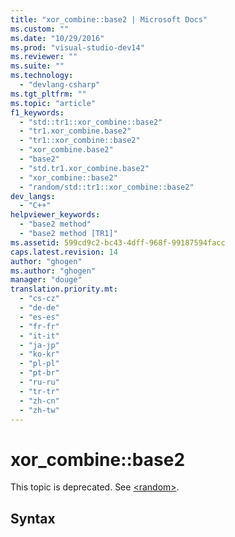 ```yaml
---
title: "xor_combine::base2 | Microsoft Docs"
ms.custom: ""
ms.date: "10/29/2016"
ms.prod: "visual-studio-dev14"
ms.reviewer: ""
ms.suite: ""
ms.technology: 
  - "devlang-csharp"
ms.tgt_pltfrm: ""
ms.topic: "article"
f1_keywords: 
  - "std::tr1::xor_combine::base2"
  - "tr1.xor_combine.base2"
  - "tr1::xor_combine::base2"
  - "xor_combine.base2"
  - "base2"
  - "std.tr1.xor_combine.base2"
  - "xor_combine::base2"
  - "random/std::tr1::xor_combine::base2"
dev_langs: 
  - "C++"
helpviewer_keywords: 
  - "base2 method"
  - "base2 method [TR1]"
ms.assetid: 599cd9c2-bc43-4dff-968f-99187594facc
caps.latest.revision: 14
author: "ghogen"
ms.author: "ghogen"
manager: "douge"
translation.priority.mt: 
  - "cs-cz"
  - "de-de"
  - "es-es"
  - "fr-fr"
  - "it-it"
  - "ja-jp"
  - "ko-kr"
  - "pl-pl"
  - "pt-br"
  - "ru-ru"
  - "tr-tr"
  - "zh-cn"
  - "zh-tw"
---
```

# xor_combine::base2
This topic is deprecated. See [\<random>](../Topic/%3Crandom%3E.md).  
  
## Syntax